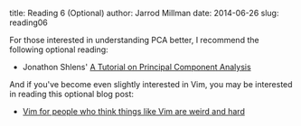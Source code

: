 title: Reading 6 (Optional)
author: Jarrod Millman
date: 2014-06-26
slug: reading06

For those interested in understanding PCA better, I recommend the following
optional reading:

*  Jonathon Shlens' [A Tutorial on Principal Component
      Analysis](http://arxiv.org/abs/1404.1100)

And if you've become even slightly interested in Vim, you may be interested in
reading this optional blog post:

* [Vim for people who think things like Vim are weird and
   hard](http://csswizardry.com/2014/06/vim-for-people-who-think-things-like-vim-are-weird-and-hard/)
